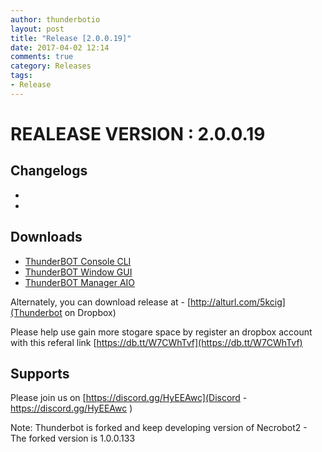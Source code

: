 ```yaml
---
author: thunderbotio
layout: post
title: "Release [2.0.0.19]"
date: 2017-04-02 12:14
comments: true
category: Releases
tags:
- Release
---
```


# REALEASE VERSION : 2.0.0.19

## Changelogs
- 
- 

## Downloads
- [ThunderBOT Console CLI](/releases/2.0.0.19/ThunderBOT.CLI.zip)
- [ThunderBOT Window GUI](/releases/2.0.0.19/ThunderBOT.Win.zip)
- [ThunderBOT Manager AIO](/releases/2.0.0.19/ThunderBOT.Manager.zip)

Alternately, you can download release at - [http://alturl.com/5kcig](Thunderbot on Dropbox)

Please help use gain more stogare space by register an dropbox account with this referal link [https://db.tt/W7CWhTvf](https://db.tt/W7CWhTvf)

## Supports

Please join us on [https://discord.gg/HyEEAwc](Discord - https://discord.gg/HyEEAwc )

Note: Thunderbot is forked and keep developing version of Necrobot2 - The forked version is 1.0.0.133
